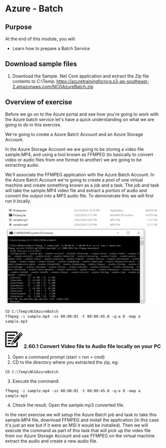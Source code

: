 # Azure - Batch

## Purpose
At the end of this module, you will:
* Learn how to prepare a Batch Service


## Download sample files

1. Download the Sample .Net Core application and extract the Zip file contents to C:\Temp:
https://azuretrainingforncg.s3-ap-southeast-2.amazonaws.com/NCGAzureBatch.zip


## Overview of exercise

Before we go on to the Azure portal and see how you're going to work with the Azure batch service let's have a quick understanding on what we are going to do in this exercise.

We're going to create a Azure Batch Account and an Azure Storage Account.

In the Azure Storage Account we are going to be storing a video file sample.MP4,
and using a tool known as FFMPEG (to basically to convert video or audio files from one format to another) we are going to be extracting audio.

We'll associate the FFMPEG application with the Azure Batch Account. In the Azure Batch Account we're going to create a pool of one virtual machine and create something known as a job and a task. The job and task will take the sample.MP4 video file and extract a portion of audio and convert the output into a MP3 audio file. To demonstrate this we will first run it locally.

![Using FFMPEG](../images/ffmpeg.png)

```
CD C:\Temp\NCGAzureBatch
ffmpeg -i sample.mp4 -ss 00:00:01 -t 00:00:45.0 -q:a 0 -map a sample.mp3
```

### ![Convert Video file to Audio][activity] 2.60.1 Convert Video file to Audio file locally on your PC


1. Open a command prompt (start > run > cmd)
1. CD to the directory where you extracted the zip, eg: 

```
CD C:\Temp\NCGAzureBatch
```
3. Execute the command:

```
ffmpeg -i sample.mp4 -ss 00:00:01 -t 00:00:45.0 -q:a 0 -map a sample.mp3
```

4. Check the result. Open the sample.mp3 converted file.

In the next exercise we will setup the Azure Batch job and task to take this sample.MP4 file, download FFMPEG and install the application (in this case it's just an exe but if it were an MSI it would be installed). Then we will execute the command as part of this task that will pick up the video file from our Azure Storage Account and use FFMPEG on the virtual machine extract the audio and create a new audio file.


[activity]: ../icons/activity.png "Workshop Activity!"
[discussion]: ../icons/discussion.png "Team Discussion!"
[reading]: ../icons/reading.png "Further Reading!"
